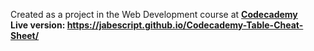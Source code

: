 Created as a project in the Web Development course at <b><a href="https://www.codecademy.com>codecademy">Codecademy</a><b>
<br>
Live version: https://jabescript.github.io/Codecademy-Table-Cheat-Sheet/
